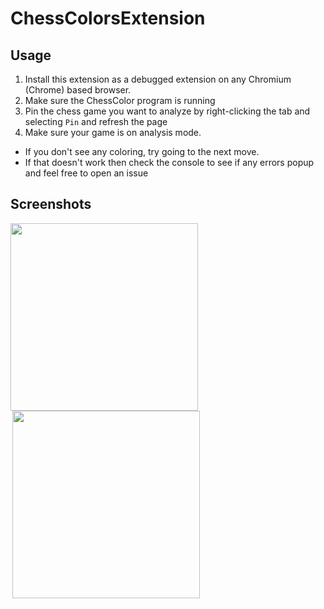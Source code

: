 # ChessColorsExtension

## Usage
1. Install this extension as a debugged extension on any Chromium (Chrome) based browser. 
2. Make sure the ChessColor program is running
3. Pin the chess game you want to analyze by right-clicking the tab and selecting `Pin` and refresh the page
4. Make sure your game is on analysis mode.
  - If you don't see any coloring, try going to the next move. 
  - If that doesn't work then check the console to see if any errors popup and feel free to open an issue
## Screenshots
<div>
<img src="https://i.imgur.com/ijeat6Y.png" width="300">
<img src="https://i.imgur.com/6y58Y4r.png" width="300" style="margin-left: 3px">
</div>
